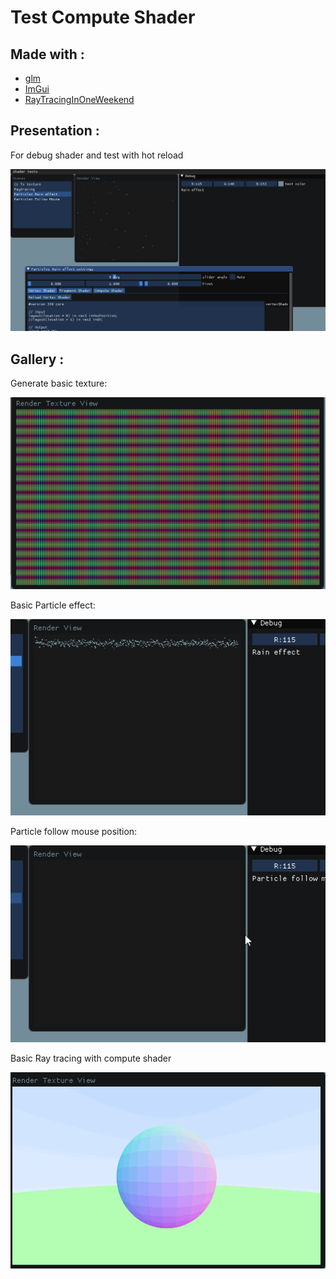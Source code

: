 # Test Compute Shader

##  Made with :
  - [glm](https://github.com/g-truc/glm)
  - [ImGui](https://github.com/ocornut/imgui)
  - [RayTracingInOneWeekend](https://raytracing.github.io/books/RayTracingInOneWeekend.html)  
  
## Presentation :
For debug shader and test with hot reload

![Hot reload](https://github.com/OlivierArgentieri/GE_ComputeShader/blob/main/Screen/hot_reload.gif)


## Gallery :
Generate basic texture:

![CS Basic Texture](https://github.com/OlivierArgentieri/GE_ComputeShader/blob/main/Screen/basic_texture.gif)


Basic Particle effect:

![CS Basic Particle effect](https://github.com/OlivierArgentieri/GE_ComputeShader/blob/main/Screen/basic_particle_effect.gif)


Particle follow mouse position:

![CS Particle follow mouse](https://github.com/OlivierArgentieri/GE_ComputeShader/blob/main/Screen/particle_follow_mouse_position.gif)


Basic Ray tracing with compute shader

![CS Ray Tracing](https://github.com/OlivierArgentieri/GE_ComputeShader/blob/main/Screen/basic_raytracing.gif)
